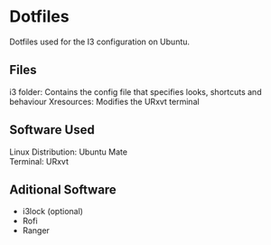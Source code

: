 # Dotfiles
Dotfiles used for the I3 configuration on Ubuntu.

## Files

i3 folder: Contains the config file that specifies looks, shortcuts and behaviour
Xresources: Modifies the URxvt terminal

## Software Used

Linux Distribution: Ubuntu Mate <br />
Terminal: URxvt <br />

## Aditional Software
 - i3lock (optional)
 - Rofi
 - Ranger
